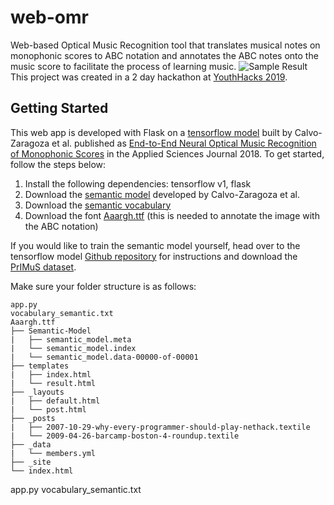 # web-omr
Web-based Optical Music Recognition tool that translates musical notes on monophonic scores to ABC notation and annotates the ABC notes onto the music score to facilitate the process of learning music.
![Sample Result](https://imgur.com/Dl1HYS2)
This project was created in a 2 day hackathon at [YouthHacks 2019](https://youthhacks.org/). 

## Getting Started
This web app is developed with Flask on a [tensorflow model](https://github.com/calvozaragoza/tf-deep-omr) built by Calvo-Zaragoza et al. published as [End-to-End Neural Optical Music Recognition of Monophonic Scores](https://www.mdpi.com/2076-3417/8/4/606) in the Applied Sciences Journal 2018.
To get started, follow the steps below:

 1. Install the following dependencies: tensorflow v1, flask
 2. Download the [semantic model](https://grfia.dlsi.ua.es/primus/models/PrIMuS/Semantic-Model.zip) developed by Calvo-Zaragoza et al.
 3. Download the [semantic vocabulary](https://github.com/calvozaragoza/tf-deep-omr/blob/master/Data/vocabulary_semantic.txt)
 4. Download the font [Aaargh.ttf](https://www.fontsquirrel.com/fonts/aaargh) (this is needed to annotate the image with the ABC notation)

If you would like to train the semantic model yourself, head over to the tensorflow model [Github repository](https://github.com/calvozaragoza/tf-deep-omr) for instructions and download the [PrIMuS dataset](https://grfia.dlsi.ua.es/primus/).

Make sure your folder structure is as follows:
```
app.py
vocabulary_semantic.txt
Aaargh.ttf
├── Semantic-Model
|   ├── semantic_model.meta
|   └── semantic_model.index
|   └── semantic_model.data-00000-of-00001
├── templates
|   ├── index.html
|   └── result.html
├── _layouts
|   ├── default.html
|   └── post.html
├── _posts
|   ├── 2007-10-29-why-every-programmer-should-play-nethack.textile
|   └── 2009-04-26-barcamp-boston-4-roundup.textile
├── _data
|   └── members.yml
├── _site
└── index.html
```
app.py
vocabulary_semantic.txt

<!--stackedit_data:
eyJoaXN0b3J5IjpbMTEzOTE2Njg1NiwtMTk1MzE0MDE3NSwtMT
IxNTA4ODk2Ml19
-->